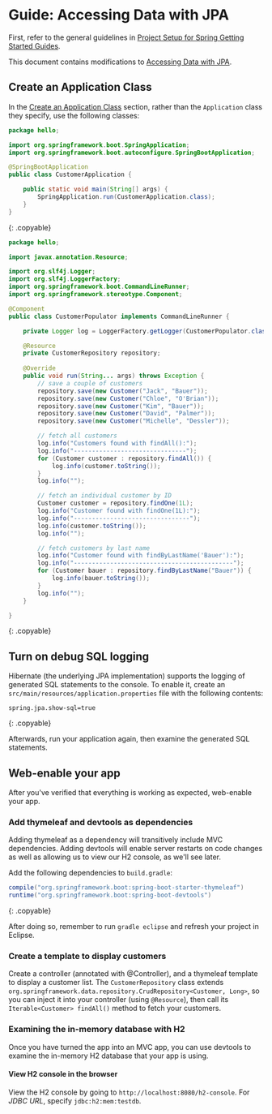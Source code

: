 # Guide: Accessing Data with JPA

First, refer to the general guidelines in [Project Setup for Spring Getting Started Guides](../project-setup).

This document contains modifications to [Accessing Data with JPA](https://spring.io/guides/gs/accessing-data-jpa/).

## Create an Application Class

In the [Create an Application Class](https://spring.io/guides/gs/accessing-data-jpa/#_create_an_application_class) section, rather than the `Application` class they specify, use the following classes:

```java
package hello;

import org.springframework.boot.SpringApplication;
import org.springframework.boot.autoconfigure.SpringBootApplication;

@SpringBootApplication
public class CustomerApplication {

	public static void main(String[] args) {
		SpringApplication.run(CustomerApplication.class);
	}
}
```
{: .copyable}

```java
package hello;

import javax.annotation.Resource;

import org.slf4j.Logger;
import org.slf4j.LoggerFactory;
import org.springframework.boot.CommandLineRunner;
import org.springframework.stereotype.Component;

@Component
public class CustomerPopulator implements CommandLineRunner {

	private Logger log = LoggerFactory.getLogger(CustomerPopulator.class);

	@Resource
	private CustomerRepository repository;
	
	@Override
	public void run(String... args) throws Exception {
		// save a couple of customers
		repository.save(new Customer("Jack", "Bauer"));
		repository.save(new Customer("Chloe", "O'Brian"));
		repository.save(new Customer("Kim", "Bauer"));
		repository.save(new Customer("David", "Palmer"));
		repository.save(new Customer("Michelle", "Dessler"));

		// fetch all customers
		log.info("Customers found with findAll():");
		log.info("-------------------------------");
		for (Customer customer : repository.findAll()) {
			log.info(customer.toString());
		}
		log.info("");

		// fetch an individual customer by ID
		Customer customer = repository.findOne(1L);
		log.info("Customer found with findOne(1L):");
		log.info("--------------------------------");
		log.info(customer.toString());
		log.info("");

		// fetch customers by last name
		log.info("Customer found with findByLastName('Bauer'):");
		log.info("--------------------------------------------");
		for (Customer bauer : repository.findByLastName("Bauer")) {
			log.info(bauer.toString());
		}
		log.info("");
	}

}
```
{: .copyable}

## Turn on debug SQL logging

Hibernate (the underlying JPA implementation) supports the logging of generated SQL statements to the console. To enable it, create an `src/main/resources/application.properties` file with the following contents:

```properties
spring.jpa.show-sql=true
```
{: .copyable}

Afterwards, run your application again, then examine the generated SQL statements.

## Web-enable your app

After you've verified that everything is working as expected, web-enable your app.

### Add thymeleaf and devtools as dependencies

Adding thymeleaf as a dependency will transitively include MVC dependencies. Adding devtools will enable server restarts on code changes as well as allowing us to view our H2 console, as we'll see later.

Add the following dependencies to `build.gradle`:

```gradle
compile("org.springframework.boot:spring-boot-starter-thymeleaf")
runtime("org.springframework.boot:spring-boot-devtools")
```
{: .copyable}

After doing so, remember to run `gradle eclipse` and refresh your project in Eclipse.

### Create a template to display customers

Create a controller (annotated with @Controller), and a thymeleaf template to display a customer list. The `CustomerRepository` class extends `org.springframework.data.repository.CrudRepository<Customer, Long>`, so you can inject it into your controller (using `@Resource`), then call its `Iterable<Customer> findAll()` method to fetch your customers.

### Examining the in-memory database with H2

Once you have turned the app into an MVC app, you can use devtools to examine the in-memory H2 database that your app is using.

#### View H2 console in the browser

View the H2 console by going to `http://localhost:8080/h2-console`. For *JDBC URL*, specify `jdbc:h2:mem:testdb`.
